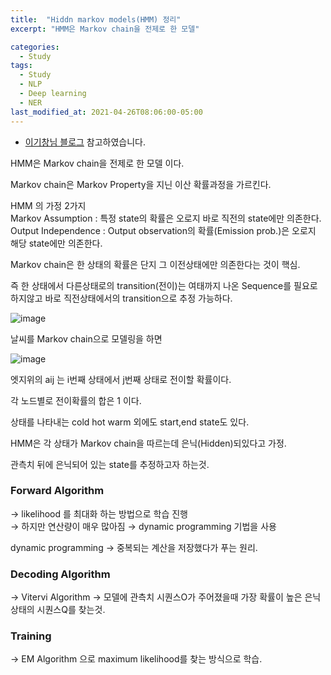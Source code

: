 ```yaml
---
title:  "Hiddn markov models(HMM) 정리"
excerpt: "HMM은 Markov chain을 전제로 한 모델"

categories:
  - Study
tags:
  - Study
  - NLP
  - Deep learning
  - NER
last_modified_at: 2021-04-26T08:06:00-05:00
---  
```




- [이기창님 블로그](https://ratsgo.github.io/machine%20learning/2017/03/18/HMMs/) 참고하였습니다. 

HMM은 Markov chain을 전제로 한 모델 이다.

Markov chain은  Markov Property을 지닌 이산 확률과정을 가르킨다. 

HMM 의 가정 2가지    
Markov Assumption : 특정 state의 확률은 오로지 바로 직전의 state에만 의존한다.   
Output Independence : Output observation의 확률(Emission prob.)은 오로지 해당 state에만 의존한다.

Markov chain은 한 상태의 확률은 단지 그 이전상태에만 의존한다는 것이 핵심.

즉 한 상태에서 다른상태로의 transition(전이)는 여태까지 나온 Sequence를 필요로 하지않고 바로 직전상태에서의 transition으로 추정 가능하다.

![image](https://user-images.githubusercontent.com/60643542/116524274-27f7f880-a912-11eb-9177-4039df256480.png)

날씨를 Markov chain으로 모델링을 하면 

![image](https://user-images.githubusercontent.com/60643542/116524351-3e05b900-a912-11eb-81a3-7f6f7c4d3f60.png)

엣지위의 aij 는 i번째 상태에서 j번째 상태로 전이할 확률이다.

각 노드별로 전이확률의 합은 1 이다. 

상태를 나타내는 cold hot warm 외에도 start,end state도 있다. 

HMM은 각 상태가 Markov chain을 따르는데 은닉(Hidden)되있다고 가정.

관측치 뒤에 은닉되어 있는 state를 추정하고자 하는것. 

### Forward Algorithm 
→ likelihood 를 최대화 하는 방법으로 학습 진행   
→ 하지만 연산량이 매우 많아짐 → dynamic programming 기법을 사용

dynamic programming → 중복되는 계산을 저장했다가 푸는 원리.

### Decoding Algorithm 
→ Vitervi Algorithm
→ 모델에 관측치 시퀀스O가 주어졌을때 가장 확률이 높은 은닉상태의 시퀀스Q를 찾는것.

### Training
-> EM Algorithm 으로 maximum likelihood를 찾는 방식으로 학습.